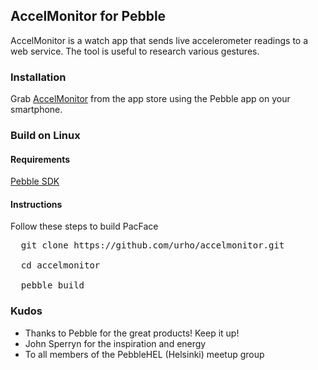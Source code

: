 ## AccelMonitor for Pebble

AccelMonitor is a watch app that sends live accelerometer readings to a
web service. The tool is useful to research various gestures.

### Installation

Grab [AccelMonitor](https://apps.getpebble.com/applications/...)
from the app store using the Pebble app on your smartphone.

### Build on Linux

#### Requirements

[Pebble SDK](https://developer.getpebble.com/sdk/install/linux/)

#### Instructions

Follow these steps to build PacFace

<pre>
  git clone https://github.com/urho/accelmonitor.git

  cd accelmonitor

  pebble build
</pre>

### Kudos

* Thanks to Pebble for the great products! Keep it up!
* John Sperryn for the inspiration and energy
* To all members of the PebbleHEL (Helsinki) meetup group
